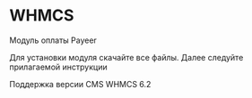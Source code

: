WHMCS
======
Модуль оплаты Payeer

Для установки модуля скачайте все файлы.
Далее следуйте прилагаемой инструкции

Поддержка версии CMS WHMCS 6.2
